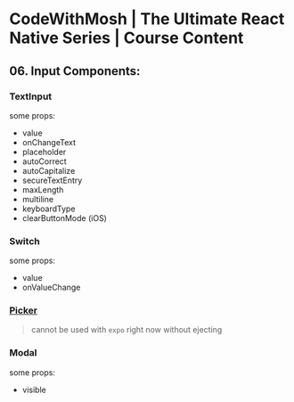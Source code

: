# CodeWithMosh | The Ultimate React Native Series | Course Content

## 06. Input Components:

### TextInput

some props:

-   value
-   onChangeText
-   placeholder
-   autoCorrect
-   autoCapitalize
-   secureTextEntry
-   maxLength
-   multiline
-   keyboardType
-   clearButtonMode (iOS)

### Switch

some props:

-   value
-   onValueChange

### [Picker](https://www.npmjs.com/package/@react-native-picker/picker)

> cannot be used with `expo` right now without ejecting

### Modal

some props:

-   visible
